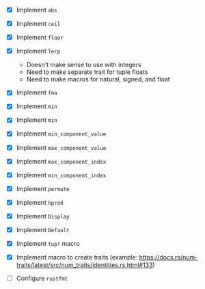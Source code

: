 - [x] Implement `abs`
- [x] Implement `ceil`
- [x] Implement `floor`
- [x] Implement `lerp`
  - Doesn't make sense to use with integers
  - Need to make separate trait for tuple floats
  - Need to make macros for natural, signed, and float
- [x] Implement `fma`
- [x] Implement `min`
- [x] Implement `min`
- [x] Implement `min_component_value`
- [x] Implement `max_component_value`
- [x] Implement `max_component_index`
- [x] Implement `min_component_index`
- [x] Implement `permute`
- [x] Implement `hprod`
- [x] Implement `Display`
- [x] Implement `Default`

- [x] Implement `tup!` macro
- [x] Implement macro to create traits (example: https://docs.rs/num-traits/latest/src/num_traits/identities.rs.html#133)

- [ ] Configure `rustfmt`

